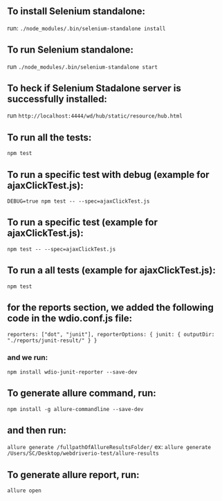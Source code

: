 ## To install Selenium standalone:

run: `./node_modules/.bin/selenium-standalone install`

## To run Selenium standalone:

run `./node_modules/.bin/selenium-standalone start`

## To heck if Selenium Stadalone server is successfully installed:

run `http://localhost:4444/wd/hub/static/resource/hub.html`

## To run all the tests:

`npm test`

## To run a specific test with debug (example for ajaxClickTest.js):

`DEBUG=true npm test -- --spec=ajaxClickTest.js`

## To run a specific test (example for ajaxClickTest.js):

`npm test -- --spec=ajaxClickTest.js`

## To run a all tests (example for ajaxClickTest.js):

`npm test`

## for the reports section, we added the following code in the wdio.conf.js file:

`reporters: ["dot", "junit"], reporterOptions: { junit: { outputDir: "./reports/junit-result/" } }`

### and we run:

`npm install wdio-junit-reporter --save-dev`

## To generate allure command, run:

`npm install -g allure-commandline --save-dev`

## and then run:

`allure generate /fullpathOfAllureResultsFolder/` ex: `allure generate /Users/SC/Desktop/webdriverio-test/allure-results`

## To generate allure report, run:
`allure open`
